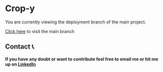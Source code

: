 # Crop-y

You are currently viewing the deployment branch of the main project.

[Click here](https://github.com/J0SAL/Cropy/tree/main) to visit the main branch

## Contact 📞

#### If you have any doubt or want to contribute feel free to email me or hit me up on [LinkedIn](https://linkedin.com/in/joy-almeida0)
